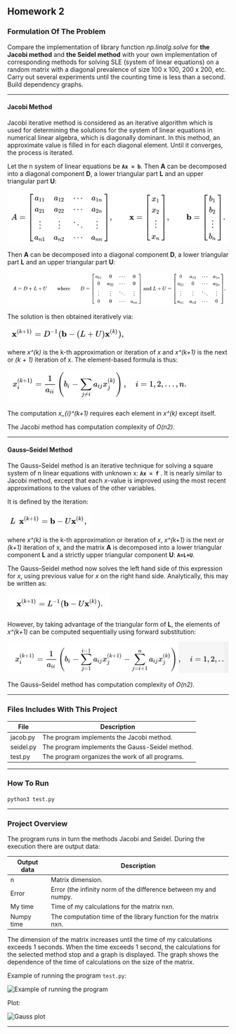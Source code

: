 ## Homework 2

### Formulation Of The Problem

Compare the implementation of library function *np.linalg.solve* for **the Jacobi method** and **the Seidel method** with your own implementation of corresponding methods for solving SLE (system of linear equations) on a random matrix with a diagonal prevalence of size 100 x 100, 200 x 200, etc. Carry out several experiments until the counting time is less than a second. Build dependency graphs. 

----------------

#### Jacobi Method

Jacobi iterative method is considered as an iterative algorithm which is used for determining the solutions for the system of linear equations in numerical linear algebra, which is diagonally dominant. In this method, an approximate value is filled in for each diagonal element. Until it converges, the process is iterated. 

Let the n system of linear equations be **`Ax = b`**. Then **A** can be decomposed into a diagonal component **D**, a lower triangular part **L** and an upper triangular part **U**:

![Equation](../pics/eq6.png)

Then **A** can be decomposed into a diagonal component **D**, a lower triangular part **L** and an upper triangular part **U**:

![Equation](../pics/eq7.png)

The solution is then obtained iteratively via:

![Equation](../pics/eq8.png)

where *x^(k)* is the k-th approximation or iteration of *x*  and *x^(k+1)* is the next or *(k + 1)* iteration of x. The element-based formula is thus:

![Equation](../pics/eq9.png)

The computation *x_{i}^(k+1)* requires each element in *x^(k)* except itself. 

The Jacobi method has computation complexity of *O(n2)*.

----------------

#### Gauss–Seidel Method 

The Gauss–Seidel method is an iterative technique for solving a square system of n linear equations with unknown x: **`Ax = f`** .
It is nearly similar to Jacobi method, except that each *x*-value is improved using the most recent approximations to the values of the other variables.

It is defined by the iteration: 

![Equation](../pics/eq3.jpg)

where *x^(k)* is the k-th approximation or iteration of *x*, *x^(k+1)* is the next or *(k+1)* iteration of x, and the matrix **A** is decomposed into a lower triangular component **L** and a strictly upper triangular component **U**: **`A=L+U`**.

The Gauss–Seidel method now solves the left hand side of this expression for *x*, using previous value for *x* on the right hand side. Analytically, this may be written as:

![Equation](../pics/eq4.jpg)

However, by taking advantage of the triangular form of **L**, the elements of *x^(k+1)* can be computed sequentially using forward substitution:

![Equation](../pics/eq5.png)

The Gauss–Seidel method has computation complexity of *O(n2)*.

----------------

### Files Includes With This Project
  File          | Description
  ------------- | -------------
  jacob.py      | The program implements the Jacobi method.
  seidel.py     | The program implements the Gauss-Seidel method.
  test.py       | The program organizes the work of all programs.

----------------

### How To Run
```python3 test.py```

----------------

### Project Overview 

The program runs in turn the methods Jacobi and Seidel. 
During the execution there are output data:

  Output data   | Description
  ------------- | -------------
  n             | Matrix dimension.
  Error         | Error (the infinity norm of the difference between my and numpy.
  My time       | Time of my calculations for the matrix nxn.
  Numpy time    | The computation time of the library function for the matrix nxn.

The dimension of the matrix increases until the time of my calculations exceeds 1 seconds. When the time exceeds 1 second, the calculations for the selected method stop and a graph is displayed. The graph shows the dependence of the time of calculations on the size of the matrix.

Example of running the program `test.py`:

 ![](../pics/ex2.png 'Example of running the program')

Plot:

 ![](result.jpg 'Gauss plot')

----------------

